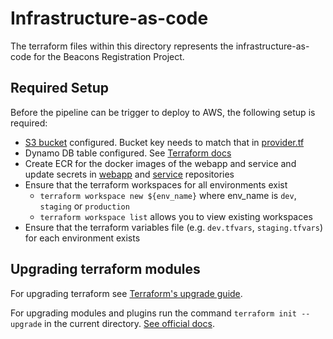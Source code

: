 # Infrastructure-as-code

The terraform files within this directory represents the infrastructure-as-code for the Beacons Registration Project.

## Required Setup

Before the pipeline can be trigger to deploy to AWS, the following setup is required:

- [S3 bucket](https://www.terraform.io/docs/language/settings/backends/s3.html) configured. Bucket key needs to match that in [provider.tf](./provider.tf)
- Dynamo DB table configured. See [Terraform docs](https://www.terraform.io/docs/language/settings/backends/s3.html#dynamodb-state-locking)
- Create ECR for the docker images of the webapp and service and update secrets in [webapp](https://github.com/mcagov/beacons-webapp/settings/secrets/actions) and [service](https://github.com/mcagov/beacons-service/settings/secrets/actions) repositories
- Ensure that the terraform workspaces for all environments exist
  - `terraform workspace new ${env_name}` where env_name is `dev`, `staging` or `production`
  -  `terraform workspace list` allows you to view existing workspaces
- Ensure that the terraform variables file (e.g. `dev.tfvars`, `staging.tfvars`) for each environment exists

## Upgrading terraform modules

For upgrading terraform see [Terraform's upgrade guide](https://www.terraform.io/upgrade-guides/index.html).

For upgrading modules and plugins run the command `terraform init --upgrade` in the current directory. [See official docs](https://www.terraform.io/docs/cli/commands/init.html).
